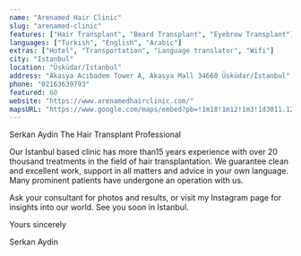 ```yaml
---
name: "Arenamed Hair Clinic"
slug: "arenamed-clinic"
features: ["Hair Transplant", "Beard Transplant", "Eyebrow Transplant"]
languages: ["Turkish", "English", "Arabic"]
extras: ["Hotel", "Transportation", "Language translator", "Wifi"]
city: "Istanbul"
location: "Üsküdar/Istanbul"
address: "Akasya Acıbadem Tower A, Akasya Mall 34660 Üsküdar/İstanbul"
phone: "02163639793"
featured: 60
website: "https://www.arenamedhairclinic.com/"
mapsURL: "https://www.google.com/maps/embed?pb=!1m18!1m12!1m3!1d3011.1230583666024!2d29.052854216251987!3d41.000679679301626!2m3!1f0!2f0!3f0!3m2!1i1024!2i768!4f13.1!3m3!1m2!1s0x14cac8328b0fd10d%3A0x7d72ec55c131ef70!2sArenamed%20Hair!5e0!3m2!1sen!2str!4v1661295677222!5m2!1sen!2str"
---
```



Serkan Aydin
The Hair Transplant Professional

Our Istanbul based clinic has more than15 years experience with over 20 thousand treatments in the field of hair transplantation. We guarantee clean and excellent work, support in all matters and advice in your own language. Many prominent patients have undergone an operation with us.

Ask your consultant for photos and results, or visit my Instagram page for insights into our world. See you soon in Istanbul.

Yours sincerely

Serkan Aydin

